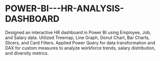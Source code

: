 # POWER-BI---HR-ANALYSIS-DASHBOARD
Designed an interactive HR dashboard in Power BI using Employee, Job, and Salary data. Utilized Treemap, Line Graph, Donut Chart, Bar Charts, Slicers, and Card Filters. Applied Power Query for data transformation and DAX for custom measures to analyze workforce trends, salary distribution, and diversity metrics.
